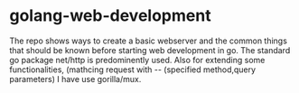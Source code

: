 # golang-web-development

The repo shows ways to create a basic webserver and the common things that should be known before starting web development in go.  The standard go package net/http is predominently used. Also for extending some functionalities, (mathcing request with -- (specified method,query parameters) I have use gorilla/mux.  
